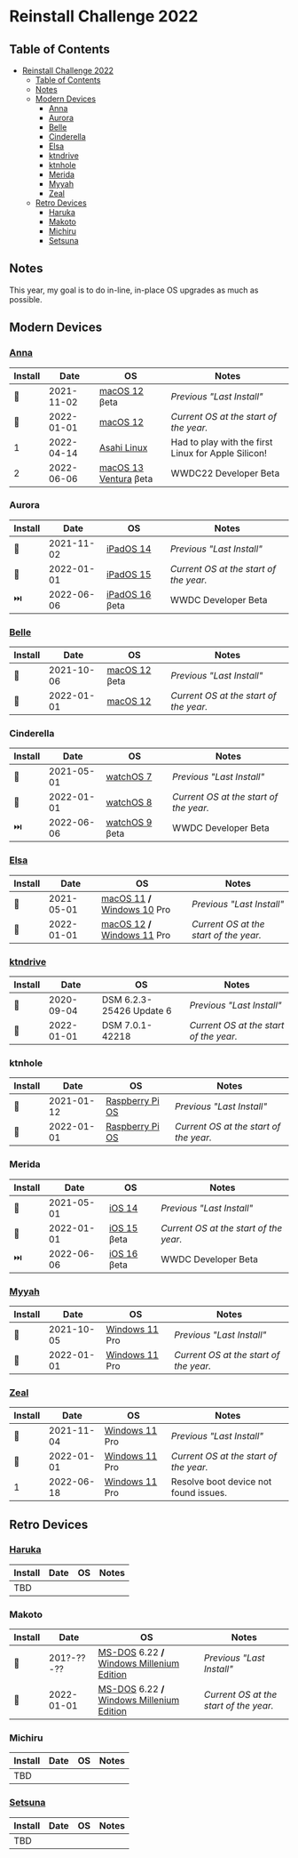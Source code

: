# Reinstall Challenge 2022

## Table of Contents
- [Reinstall Challenge 2022](#reinstall-challenge-2022)
  - [Table of Contents](#table-of-contents)
  - [Notes](#notes)
  - [Modern Devices](#modern-devices)
    - [Anna](#anna)
    - [Aurora](#aurora)
    - [Belle](#belle)
    - [Cinderella](#cinderella)
    - [Elsa](#elsa)
    - [ktndrive](#ktndrive)
    - [ktnhole](#ktnhole)
    - [Merida](#merida)
    - [Myyah](#myyah)
    - [Zeal](#zeal)
  - [Retro Devices](#retro-devices)
    - [Haruka](#haruka)
    - [Makoto](#makoto)
    - [Michiru](#michiru)
    - [Setsuna](#setsuna)

## Notes

This year, my goal is to do in-line, in-place OS upgrades as much as possible.

## Modern Devices

### [Anna][specs-anna]

| Install         | Date       | OS                               | Notes                                               |
| --------------- | ---------- | -------------------------------- | --------------------------------------------------- |
| :minidisc:      | 2021-11-02 | [macOS 12][macos12] βeta         | _Previous "Last Install"_                           |
| :traffic_light: | 2022-01-01 | [macOS 12][macos12]              | _Current OS at the start of the year._              |
| 1               | 2022-04-14 | [Asahi Linux][ashai]             | Had to play with the first Linux for Apple Silicon! |
| 2               | 2022-06-06 | [macOS 13 Ventura][macos13] βeta | WWDC22 Developer Beta                               |

### Aurora

| Install             | Date       | OS                         | Notes                                  |
| ------------------- | ---------- | -------------------------- | -------------------------------------- |
| :minidisc:          | 2021-11-02 | [iPadOS 14][ipados14]      | _Previous "Last Install"_              |
| :traffic_light:     | 2022-01-01 | [iPadOS 15][ipados15]      | _Current OS at the start of the year._ |
| :next_track_button: | 2022-06-06 | [iPadOS 16][ipados16] βeta | WWDC Developer Beta                    |

### [Belle][specs-belle]

| Install         | Date       | OS                       | Notes                                  |
| --------------- | ---------- | ------------------------ | -------------------------------------- |
| :minidisc:      | 2021-10-06 | [macOS 12][macos12] βeta | _Previous "Last Install"_              |
| :traffic_light: | 2022-01-01 | [macOS 12][macos12]      | _Current OS at the start of the year._ |

### Cinderella

| Install             | Date       | OS                         | Notes                                  |
| ------------------- | ---------- | -------------------------- | -------------------------------------- |
| :minidisc:          | 2021-05-01 | [watchOS 7][watchos7]      | _Previous "Last Install"_              |
| :traffic_light:     | 2022-01-01 | [watchOS 8][watchos8]      | _Current OS at the start of the year._ |
| :next_track_button: | 2022-06-06 | [watchOS 9][watchos9] βeta | WWDC Developer Beta                    |

### [Elsa][specs-elsa]

| Install         | Date       | OS                                                    | Notes                                  |
| --------------- | ---------- | ----------------------------------------------------- | -------------------------------------- |
| :minidisc:      | 2021-05-01 | [macOS 11][macos11] **/** [Windows 10][windows10] Pro | _Previous "Last Install"_              |
| :traffic_light: | 2022-01-01 | [macOS 12][macos12] **/** [Windows 11][windows11] Pro | _Current OS at the start of the year._ |

### [ktndrive][specs-ktndrive]

| Install         | Date       | OS                       | Notes                                  |
| --------------- | ---------- | ------------------------ | -------------------------------------- |
| :minidisc:      | 2020-09-04 | DSM 6.2.3-25426 Update 6 | _Previous "Last Install"_              |
| :traffic_light: | 2022-01-01 | DSM 7.0.1-42218          | _Current OS at the start of the year._ |

### ktnhole

| Install         | Date       | OS                       | Notes                                  |
| --------------- | ---------- | ------------------------ | -------------------------------------- |
| :minidisc:      | 2021-01-12 | [Raspberry Pi OS][rpios] | _Previous "Last Install"_              |
| :traffic_light: | 2022-01-01 | [Raspberry Pi OS][rpios] | _Current OS at the start of the year._ |

### Merida

| Install             | Date       | OS                   | Notes                                  |
| ------------------- | ---------- | -------------------- | -------------------------------------- |
| :minidisc:          | 2021-05-01 | [iOS 14][ios14]      | _Previous "Last Install"_              |
| :traffic_light:     | 2022-01-01 | [iOS 15][ios15] βeta | _Current OS at the start of the year._ |
| :next_track_button: | 2022-06-06 | [iOS 16][ios16] βeta | WWDC Developer Beta                    |

### [Myyah][specs-myyah]

| Install         | Date       | OS                          | Notes                                  |
| --------------- | ---------- | --------------------------- | -------------------------------------- |
| :minidisc:      | 2021-10-05 | [Windows 11][windows11] Pro | _Previous "Last Install"_              |
| :traffic_light: | 2022-01-01 | [Windows 11][windows11] Pro | _Current OS at the start of the year._ |

### [Zeal](computers/zeal.md)

| Install         | Date       | OS                          | Notes                                  |
| --------------- | ---------- | --------------------------- | -------------------------------------- |
| :minidisc:      | 2021-11-04 | [Windows 11][windows11] Pro | _Previous "Last Install"_              |
| :traffic_light: | 2022-01-01 | [Windows 11][windows11] Pro | _Current OS at the start of the year._ |
| 1               | 2022-06-18 | [Windows 11][windows11] Pro | Resolve boot device not found issues.  |

## Retro Devices

### [Haruka][specs-haruka]

| Install | Date | OS  | Notes |
| ------- | ---- | --- | ----- |
| TBD     |

### Makoto <!-- (computers/makoto.md) -->

| Install         | Date       | OS                                                            | Notes                                  |
| --------------- | ---------- | ------------------------------------------------------------- | -------------------------------------- |
| :minidisc:      | 201?-??-?? | [MS-DOS][msdos] 6.22 **/** [Windows Millenium Edition][winme] | _Previous "Last Install"_              |
| :traffic_light: | 2022-01-01 | [MS-DOS][msdos] 6.22 **/** [Windows Millenium Edition][winme] | _Current OS at the start of the year._ |


### Michiru <!-- (computers/michiru.md) -->

| Install | Date | OS  | Notes |
| ------- | ---- | --- | ----- |
| TBD     |

### [Setsuna][specs-setsuna]

| Install | Date | OS  | Notes |
| ------- | ---- | --- | ----- |
| TBD     |

[ashai]: [https://asahilinux.org/]
[dsm]: https://www.synology.com/en-us/dsm
[ios14]: https://en.wikipedia.org/wiki/IOS_14
[ios15]: https://en.wikipedia.org/wiki/IOS_15
[ios16]: https://en.wikipedia.org/wiki/IOS_16
[ipados14]: https://en.wikipedia.org/wiki/IPadOS_14
[ipados15]: https://en.wikipedia.org/wiki/IPadOS_15
[ipados16]: https://en.wikipedia.org/wiki/IPadOS_16
[macos11]: https://en.wikipedia.org/wiki/MacOS_Big_Sur
[macos12]: https://en.wikipedia.org/wiki/MacOS_Monterey
[macos13]: https://en.wikipedia.org/wiki/MacOS_Ventura
[msdos]: https://en.wikipedia.org/wiki/MS-DOS
[rpios]: https://www.raspberrypi.org/software/
[specs-anna]: https://support.apple.com/kb/SP823
[specs-belle]: https://support.apple.com/kb/SP825
[specs-elsa]: https://everymac.com/systems/apple/mac_mini/specs/mac-mini-core-i5-3.0-late-2018-specs.html
[specs-haruka]: https://everymac.com/systems/apple/ibook/specs/ibook_g4_1.33_14.html
[specs-joi]: https://everymac.com/systems/apple/macbook_pro/specs/macbook-pro-core-i7-2.6-six-core-16-2019-scissor-specs.html
[specs-ktndrive]: https://www.synology.com/en-us/products/DS920+
[specs-myyah]: https://www.dell.com/en-us/work/shop/dell-laptops-and-notebooks/xps-13-developer-edition/spd/xps-13-9370-laptop/cax13w10p2c606ubuntu
[specs-setsuna]: https://everymac.com/systems/apple/ibook/specs/ibook_500.html
[watchos7]: https://en.wikipedia.org/wiki/WatchOS#watchOS_7
[watchos8]: https://en.wikipedia.org/wiki/WatchOS#watchOS_8
[watchos9]: https://en.wikipedia.org/wiki/WatchOS#watchOS_9
[windows10]: https://en.wikipedia.org/wiki/Windows_10
[windows11]: https://en.wikipedia.org/wiki/Windows_11
[winme]: https://en.wikipedia.org/wiki/Windows_Me